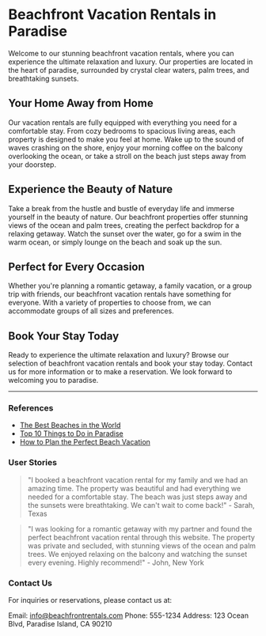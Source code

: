 <!--
Write me content for website with wallpaper which alt text is:

"A calming beach sunset with palm trees for a vacation rental or real estate website"

The name/title of the page should not be 1:1 copy of the alt text but rather a real content of the website which is using this wallpaper.

- Use markdown format 
- Start with the heading
- The content should look like a real website 
- Include real sections like references, contact, user stories, etc. use things relevant to the page purpose.
- Feel free to use structure like headings, bullets, numbering, blockquotes, paragraphs, horizontal lines, etc.
- You can use formatting like bold or _italic_
- You can include UTF-8 emojis
- Links should be only #hash anchors (and you can refer to the document itself)
- Do not include images
-->

<!--font:Poppins-->

# Beachfront Vacation Rentals in Paradise

Welcome to our stunning beachfront vacation rentals, where you can experience the ultimate relaxation and luxury. Our properties are located in the heart of paradise, surrounded by crystal clear waters, palm trees, and breathtaking sunsets. 

## Your Home Away from Home

Our vacation rentals are fully equipped with everything you need for a comfortable stay. From cozy bedrooms to spacious living areas, each property is designed to make you feel at home. Wake up to the sound of waves crashing on the shore, enjoy your morning coffee on the balcony overlooking the ocean, or take a stroll on the beach just steps away from your doorstep.

## Experience the Beauty of Nature

Take a break from the hustle and bustle of everyday life and immerse yourself in the beauty of nature. Our beachfront properties offer stunning views of the ocean and palm trees, creating the perfect backdrop for a relaxing getaway. Watch the sunset over the water, go for a swim in the warm ocean, or simply lounge on the beach and soak up the sun.

## Perfect for Every Occasion

Whether you're planning a romantic getaway, a family vacation, or a group trip with friends, our beachfront vacation rentals have something for everyone. With a variety of properties to choose from, we can accommodate groups of all sizes and preferences. 

## Book Your Stay Today

Ready to experience the ultimate relaxation and luxury? Browse our selection of beachfront vacation rentals and book your stay today. Contact us for more information or to make a reservation. We look forward to welcoming you to paradise.

---

### References

- [The Best Beaches in the World](#)
- [Top 10 Things to Do in Paradise](#)
- [How to Plan the Perfect Beach Vacation](#)

### User Stories

> "I booked a beachfront vacation rental for my family and we had an amazing time. The property was beautiful and had everything we needed for a comfortable stay. The beach was just steps away and the sunsets were breathtaking. We can't wait to come back!" - Sarah, Texas

> "I was looking for a romantic getaway with my partner and found the perfect beachfront vacation rental through this website. The property was private and secluded, with stunning views of the ocean and palm trees. We enjoyed relaxing on the balcony and watching the sunset every evening. Highly recommend!" - John, New York

### Contact Us

For inquiries or reservations, please contact us at:

Email: info@beachfrontrentals.com
Phone: 555-1234
Address: 123 Ocean Blvd, Paradise Island, CA 90210
